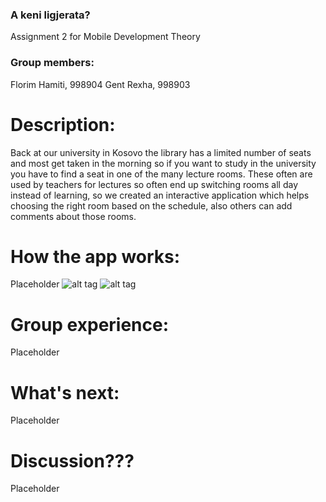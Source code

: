 ### A keni ligjerata?
Assignment 2 for Mobile Development Theory

### Group members:
Florim Hamiti, 998904
Gent Rexha, 998903

# Description:
Back at our university in Kosovo the library has a limited number of seats and most
get taken in the morning so if you want to study in the university you have to find a seat in
one of the many lecture rooms. These often are used by teachers for lectures so often end up
switching rooms all day instead of learning, so we created an interactive application which helps
choosing the right room based on the schedule, also others can add comments about those rooms.

# How the app works:
Placeholder
![alt tag](http://imgur.com/Flq45sD)
![alt tag](http://imgur.com/hR1FnR9)

# Group experience:
Placeholder

# What's next:
Placeholder

# Discussion???
Placeholder
